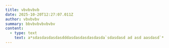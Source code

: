 ```yaml
---
title: vbvbvbvb
date: 2025-10-20T12:27:07.011Z
author: vbvbvbv
summary: bbvbvbvbvbvbv
content:
  - type: text
    text: a﻿*sdasdasdasdasdddasdasdasdasdasda`sdasdasd ad asd aasdasd`*
---
```

